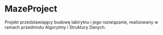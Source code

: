# MazeProject
Projekt przedstawiający budowę labirytnu i jego rozwiązanie, realizowany w ramach przedmiotu Algorytmy i Struktury Danych.

